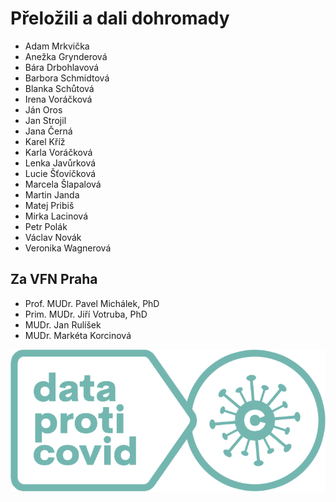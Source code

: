 # Přeložili a dali dohromady

* Adam Mrkvička
* Anežka Grynderová
* Bára Drbohlavová
* Barbora Schmidtová
* Blanka Schůtová
* Irena Voráčková
* Ján Oros
* Jan Strojil
* Jana Černá
* Karel Kříž
* Karla Voráčková
* Lenka Javůrková
* Lucie Šťovíčková
* Marcela Šlapalová
* Martin Janda
* Matej Pribiš
* Mirka Lacinová
* Petr Polák
* Václav Novák
* Veronika Wagnerová

## Za VFN Praha

* Prof. MUDr. Pavel Michálek, PhD
* Prim. MUDr. Jiří Votruba, PhD
* MUDr. Jan Rulíšek
* MUDr. Markéta Korcinová

![](../img/image1.png)

